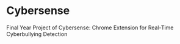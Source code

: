 # Cybersense
Final Year Project of Cybersense: Chrome Extension for Real-Time Cyberbullying Detection
